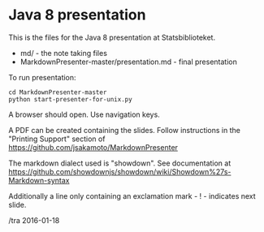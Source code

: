 Java 8 presentation
===

This is the files for the Java 8 presentation at Statsbiblioteket.

* md/ - the note taking files
* MarkdownPresenter-master/presentation.md - final presentation

To run presentation:

    cd MarkdownPresenter-master
    python start-presenter-for-unix.py

A browser should open.  Use navigation keys.

A PDF can be created containing the slides.  Follow instructions
in the "Printing Support" section of <https://github.com/jsakamoto/MarkdownPresenter>

The markdown dialect used is "showdown".  See
documentation at
https://github.com/showdownjs/showdown/wiki/Showdown%27s-Markdown-syntax

Additionally
a line only containing an exclamation mark - ! -
indicates next slide.

/tra 2016-01-18



